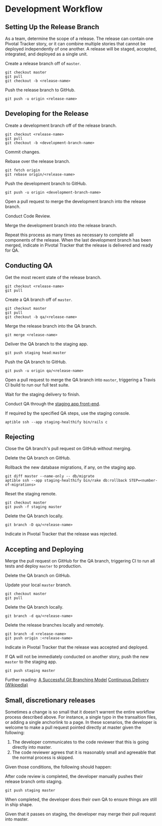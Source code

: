 Development Workflow
====================

Setting Up the Release Branch
-----------------------------

As a team, determine the scope of a release. The release can contain one
Pivotal Tracker story, or it can combine multiple stories that cannot be
deployed independently of one another. A release will be staged, accepted,
integrated, and deployed as a single unit.

Create a release branch off of `master`.

    git checkout master
    git pull
    git checkout -b <release-name>

Push the release branch to GitHub.

    git push -u origin <release-name>

Developing for the Release
--------------------------

Create a development branch off of the release branch.

    git checkout <release-name>
    git pull
    git checkout -b <development-branch-name>

Commit changes.

Rebase over the release branch.

    git fetch origin
    git rebase origin/<release-name>

Push the development branch to GitHub.

    git push -u origin <development-branch-name>

Open a pull request to merge the development branch into the release branch.

Conduct Code Review.

Merge the development branch into the release branch.

Repeat this process as many times as necessary to complete all
components of the release. When the last development branch has been
merged, indicate in Pivotal Tracker that the release is delivered and
ready for QA.

Conducting QA
-------------

Get the most recent state of the release branch.

    git checkout <release-name>
    git pull

Create a QA branch off of `master`.

    git checkout master
    git pull
    git checkout -b qa/<release-name>

Merge the release branch into the QA branch.

    git merge <release-name>

Deliver the QA branch to the staging app.

    git push staging head:master

Push the QA branch to GitHub.

    git push -u origin qa/<release-name>

Open a pull request to merge the QA branch into `master`,
triggering a Travis CI build to run our full test suite.

Wait for the staging delivery to finish.

Conduct QA through the [staging app front-end](https://app.healthify-staging.us).

If required by the specified QA steps, use the staging console.

    aptible ssh --app staging-healthify bin/rails c

Rejecting
---------

Close the QA branch's pull request on GitHub without merging.

Delete the QA branch on GitHub.

Rollback the new database migrations, if any, on the staging app.

    git diff master --name-only -- db/migrate
    aptible ssh --app staging-healthify bin/rake db:rollback STEP=<number-of-migrations>

Reset the staging remote.

    git checkout master
    git push -f staging master

Delete the QA branch locally.

    git branch -D qa/<release-name>

Indicate in Pivotal Tracker that the release was rejected.

Accepting and Deploying
-----------------------

Merge the pull request on GitHub for the QA branch, triggering
CI to run all tests and deploy `master` to production.

Delete the QA branch on GitHub.

Update your local `master` branch.

    git checkout master
    git pull

Delete the QA branch locally.

    git branch -d qa/<release-name>

Delete the release branches locally and remotely.

    git branch -d <release-name>
    git push origin :<release-name>

Indicate in Pivotal Tracker that the release was accepted and deployed.

If QA will not be immediately conducted on another story,
push the new `master` to the staging app.

    git push staging master

Further reading:
[A Successful Git Branching Model](http://nvie.com/posts/a-successful-git-branching-model/)
[Continuous Delivery (Wikipedia)](https://en.wikipedia.org/wiki/Continuous_delivery)


Small, discretionary releases
--------------------------
Sometimes a change is so small that it doesn't warrent the entire 
workflow process described above. For instance, a single typo in
the transaltion files, or adding a single anchorlink to a page. In
these scenarios, the developer is welcome to make a pull request
pointed directly at master given the following:

1. The developer communicates to the code reviewer that this is
going directly into master.
2. The code reviewer agrees that it is reasonably small and agreeable
that the normal process is skipped.

Given those conditions, the following should happen:

After code review is completed, the developer manually pushes
their release branch  onto staging. 

    git push staging master

When completed, the developer does their own QA to ensure things
are still in ship shape.

Given that it passes on staging, the developer may merge their 
pull request into master.

